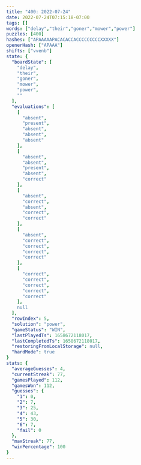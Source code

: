 ```yaml
---
title: "400: 2022-07-24"
date: 2022-07-24T07:15:18-07:00
tags: []
words: ["delay","their","goner","mower","power"]
puzzles: [400]
hashes: ["APAAAAAPACACACCACCCCCCCCCXXXXX"]
openerHash: ["APAAA"]
shifts: ["vvenb"]
state: {
  "boardState": [
    "delay",
    "their",
    "goner",
    "mower",
    "power",
    ""
  ],
  "evaluations": [
    [
      "absent",
      "present",
      "absent",
      "absent",
      "absent"
    ],
    [
      "absent",
      "absent",
      "present",
      "absent",
      "correct"
    ],
    [
      "absent",
      "correct",
      "absent",
      "correct",
      "correct"
    ],
    [
      "absent",
      "correct",
      "correct",
      "correct",
      "correct"
    ],
    [
      "correct",
      "correct",
      "correct",
      "correct",
      "correct"
    ],
    null
  ],
  "rowIndex": 5,
  "solution": "power",
  "gameStatus": "WIN",
  "lastPlayedTs": 1658672118017,
  "lastCompletedTs": 1658672118017,
  "restoringFromLocalStorage": null,
  "hardMode": true
}
stats: {
  "averageGuesses": 4,
  "currentStreak": 77,
  "gamesPlayed": 112,
  "gamesWon": 112,
  "guesses": {
    "1": 0,
    "2": 7,
    "3": 25,
    "4": 43,
    "5": 30,
    "6": 7,
    "fail": 0
  },
  "maxStreak": 77,
  "winPercentage": 100
}
---
```


<!-- more -->

